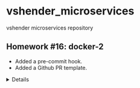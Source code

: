 # vshender_microservices

vshender microservices repository


## Homework #16: docker-2

- Added a pre-commit hook.
- Added a Github PR template.

<details><summary>Details</summary>

Install a pre-commit hook:
```
$ vim .pre-commit-config.yaml
$ pre-commit install
pre-commit installed at .git/hooks/pre-commit
```

</details>
